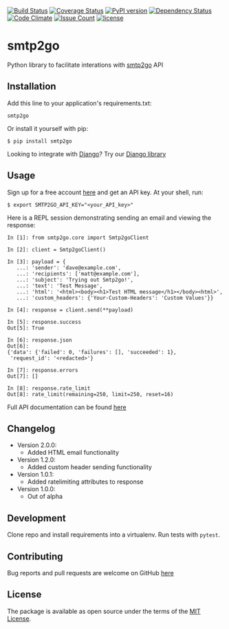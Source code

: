 [![Build Status](https://travis-ci.org/smtp2go-oss/smtp2go-python.svg?branch=master)](https://travis-ci.org/smtp2go-oss/smtp2go-python)
[![Coverage Status](https://coveralls.io/repos/github/smtp2go-oss/smtp2go-python/badge.svg?branch=master)](https://coveralls.io/github/smtp2go-oss/smtp2go-python?branch=master)
[![PyPI version](https://badge.fury.io/py/smtp2go.svg)](https://badge.fury.io/py/smtp2go)
[![Dependency Status](https://gemnasium.com/badges/github.com/smtp2go-oss/smtp2go-python.svg)](https://gemnasium.com/github.com/smtp2go-oss/smtp2go-python)
[![Code Climate](https://codeclimate.com/github/smtp2go-oss/smtp2go-python/badges/gpa.svg)](https://codeclimate.com/github/smtp2go-oss/smtp2go-python)
[![Issue Count](https://codeclimate.com/github/smtp2go-oss/smtp2go-python/badges/issue_count.svg)](https://codeclimate.com/github/smtp2go-oss/smtp2go-python)
[![license](https://img.shields.io/github/license/smtp2go-oss/smtp2go-python.svg)]()

# smtp2go

Python library to facilitate interations with [smtp2go](https://www.smtp2go.com) API

## Installation

Add this line to your application's requirements.txt:

    smtp2go

Or install it yourself with pip:

    $ pip install smtp2go


Looking to integrate with [Django](https://www.djangoproject.com)? Try our [Django library](https://github.com/smtp2go-oss/smtp2go-django/)

## Usage

Sign up for a free account [here](https://www.smtp2go.com/pricing) and get an API key. At your shell, run:

    $ export SMTP2GO_API_KEY="<your_API_key>"

Here is a REPL session demonstrating sending an email and viewing the response:

    In [1]: from smtp2go.core import Smtp2goClient

    In [2]: client = Smtp2goClient()

    In [3]: payload = {
       ...: 'sender': 'dave@example.com',
       ...: 'recipients': ['matt@example.com'],
       ...: 'subject': 'Trying out Smtp2go!',
       ...: 'text': 'Test Message',
       ...: 'html': '<html><body><h1>Test HTML message</h1></body><html>',
       ...: 'custom_headers': {'Your-Custom-Headers': 'Custom Values'}}

    In [4]: response = client.send(**payload)

    In [5]: response.success
    Out[5]: True

    In [6]: response.json
    Out[6]:
    {'data': {'failed': 0, 'failures': [], 'succeeded': 1},
     'request_id': '<redacted>'}

    In [7]: response.errors
    Out[7]: []

    In [8]: response.rate_limit
    Out[8]: rate_limit(remaining=250, limit=250, reset=16)

Full API documentation can be found [here](https://apidoc.smtp2go.com/documentation/#/README)

## Changelog

- Version 2.0.0:
  - Added HTML email functionality
- Version 1.2.0:
  - Added custom header sending functionality
- Version 1.0.1:
  - Added ratelimiting attributes to response
- Version 1.0.0:
  - Out of alpha

## Development

Clone repo and install requirements into a virtualenv. Run tests with `pytest`.

## Contributing

Bug reports and pull requests are welcome on GitHub [here](https://github.com/smtp2go-oss/smtp2go-python)

## License

The package is available as open source under the terms of the [MIT License](http://opensource.org/licenses/MIT).
